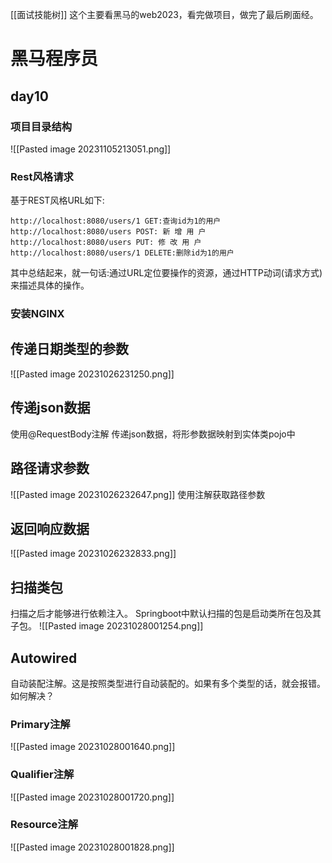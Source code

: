 [[面试技能树]]
这个主要看黑马的web2023，看完做项目，做完了最后刷面经。

# 黑马程序员

## day10
### 项目目录结构

![[Pasted image 20231105213051.png]]
### Rest风格请求
基于REST风格URL如下:
```
http://localhost:8080/users/1 GET:查询id为1的用户 
http://localhost:8080/users POST: 新 增 用 户 
http://localhost:8080/users PUT: 修 改 用 户 
http://localhost:8080/users/1 DELETE:删除id为1的用户
```
其中总结起来，就一句话:通过URL定位要操作的资源，通过HTTP动词(请求方式)来描述具体的操作。


### 安装NGINX







## 传递日期类型的参数
![[Pasted image 20231026231250.png]]



## 传递json数据

使用@RequestBody注解
传递json数据，将形参数据映射到实体类pojo中



## 路径请求参数
![[Pasted image 20231026232647.png]]
使用注解获取路径参数


## 返回响应数据

![[Pasted image 20231026232833.png]]


## 扫描类包

扫描之后才能够进行依赖注入。
Springboot中默认扫描的包是启动类所在包及其子包。
![[Pasted image 20231028001254.png]]
## Autowired

自动装配注解。这是按照类型进行自动装配的。如果有多个类型的话，就会报错。
如何解决？
### Primary注解
![[Pasted image 20231028001640.png]]

### Qualifier注解
![[Pasted image 20231028001720.png]]

### Resource注解
![[Pasted image 20231028001828.png]]














